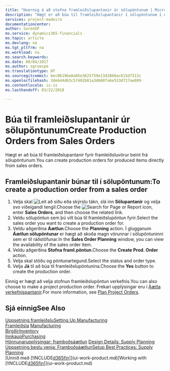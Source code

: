 ```yaml
---
title: "Hvernig á að stofna framleiðslupantanir úr sölupöntunum | Microsoft Docs"
description: "Hægt er að búa til framleiðslupantanir í sölupöntunum í deild Sölu og markaðssetningar."
services: project-madeira
documentationcenter: 
author: SorenGP
ms.service: dynamics365-financials
ms.topic: article
ms.devlang: na
ms.tgt_pltfrm: na
ms.workload: na
ms.search.keywords: 
ms.date: 09/04/2017
ms.author: sgroespe
ms.translationtype: HT
ms.sourcegitcommit: bec0619be0a65e3625759e13d2866ac615d7513c
ms.openlocfilehash: 3de644d63c57402b81a3d688fa6e533d717ae089
ms.contentlocale: is-is
ms.lasthandoff: 03/22/2018

---
```

# <a name="create-production-orders-from-sales-orders"></a><span data-ttu-id="3982a-103">Búa til framleiðslupantanir úr sölupöntunum</span><span class="sxs-lookup"><span data-stu-id="3982a-103">Create Production Orders from Sales Orders</span></span>
<span data-ttu-id="3982a-104">Hægt er að búa til framleiðslupantanir fyrir framleiðsluvörur beint frá sölupöntunum.</span><span class="sxs-lookup"><span data-stu-id="3982a-104">You can create production orders for produced items directly from sales orders.</span></span>  

## <a name="to-create-a-production-order-from-a-sales-order"></a><span data-ttu-id="3982a-105">Framleiðslupantanir búnar til í sölupöntunum:</span><span class="sxs-lookup"><span data-stu-id="3982a-105">To create a production order from a sales order</span></span>  

1.  <span data-ttu-id="3982a-106">Velja skal ![Leit að síðu eða skýrslu](media/ui-search/search_small.png "Leit að síðu eða skýrslu táknið") tákn, slá inn  **Sölupantanir** og velja svo viðeigandi tengil.</span><span class="sxs-lookup"><span data-stu-id="3982a-106">Choose the ![Search for Page or Report](media/ui-search/search_small.png "Search for Page or Report icon") icon, enter **Sales Orders**, and then choose the related link.</span></span>  
2.  <span data-ttu-id="3982a-107">Veldu sölupöntun sem þú vilt búa til framleiðslupöntun fyrir.</span><span class="sxs-lookup"><span data-stu-id="3982a-107">Select the sales order you want to create a production order for.</span></span>  
3.  <span data-ttu-id="3982a-108">Veldu aðgerðina **Áætlun**.</span><span class="sxs-lookup"><span data-stu-id="3982a-108">Choose the **Planning** action.</span></span> <span data-ttu-id="3982a-109">Í glugganum **Áætlun sölupöntunar** er hægt að skoða magn vörunnar í sölupöntuninni sem er til ráðstöfunar.</span><span class="sxs-lookup"><span data-stu-id="3982a-109">In the **Sales Order Planning** window, you can view the availability of the sales order item.</span></span>  
4.  <span data-ttu-id="3982a-110">Veldu aðgerðina **Stofna framl.pöntun**.</span><span class="sxs-lookup"><span data-stu-id="3982a-110">Choose the **Create Prod. Order** action.</span></span>  
5.  <span data-ttu-id="3982a-111">Velja skal stöðu og pöntunartegund.</span><span class="sxs-lookup"><span data-stu-id="3982a-111">Select the status and order type.</span></span>  
6.  <span data-ttu-id="3982a-112">Velja **Já** til að búa til framleiðslupöntunina.</span><span class="sxs-lookup"><span data-stu-id="3982a-112">Choose the **Yes** button to create the production order.</span></span>

<span data-ttu-id="3982a-113">Einnig er hægt að velja stofnun framleiðslupöntun verkefnis.</span><span class="sxs-lookup"><span data-stu-id="3982a-113">You can also choose to make a project production order.</span></span> <span data-ttu-id="3982a-114">Frekari upplýsingar eru í [Áætla verkefnispantanir](production-how-to-plan-project-orders.md).</span><span class="sxs-lookup"><span data-stu-id="3982a-114">For more information, see [Plan Project Orders](production-how-to-plan-project-orders.md).</span></span>   

## <a name="see-also"></a><span data-ttu-id="3982a-115">Sjá einnig</span><span class="sxs-lookup"><span data-stu-id="3982a-115">See Also</span></span>  
[<span data-ttu-id="3982a-116">Uppsetning framleiðslu</span><span class="sxs-lookup"><span data-stu-id="3982a-116">Setting Up Manufacturing</span></span>](production-configure-production-processes.md)  
<span data-ttu-id="3982a-117">[Framleiðsla](production-manage-manufacturing.md)  </span><span class="sxs-lookup"><span data-stu-id="3982a-117">[Manufacturing](production-manage-manufacturing.md)  </span></span>  
[<span data-ttu-id="3982a-118">Birgðir</span><span class="sxs-lookup"><span data-stu-id="3982a-118">Inventory</span></span>](inventory-manage-inventory.md)  
[<span data-ttu-id="3982a-119">Innkaup</span><span class="sxs-lookup"><span data-stu-id="3982a-119">Purchasing</span></span>](purchasing-manage-purchasing.md)  
<span data-ttu-id="3982a-120">[Hönnunarupplýsingar: framboðsáætlun](design-details-supply-planning.md) </span><span class="sxs-lookup"><span data-stu-id="3982a-120">[Design Details: Supply Planning](design-details-supply-planning.md) </span></span>  
[<span data-ttu-id="3982a-121">Uppsetning bestu venja: Framboðsáætlun</span><span class="sxs-lookup"><span data-stu-id="3982a-121">Setup Best Practices: Supply Planning</span></span>](setup-best-practices-supply-planning.md)  
<span data-ttu-id="3982a-122">[Unnið með [!INCLUDE[d365fin](includes/d365fin_md.md)]](ui-work-product.md)</span><span class="sxs-lookup"><span data-stu-id="3982a-122">[Working with [!INCLUDE[d365fin](includes/d365fin_md.md)]](ui-work-product.md)</span></span>

